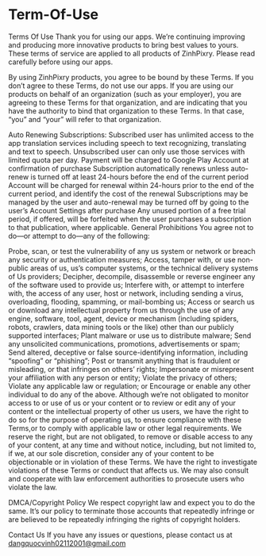 # Term-Of-Use
Terms Of Use
Thank you for using our apps. We’re continuing improving and producing more innovative products to bring best values to yours. These terms of service are applied to all products of ZinhPixry. Please read carefully before using our apps.

By using ZinhPixry products, you agree to be bound by these Terms. If you don’t agree to these Terms, do not use our apps. If you are using our products on behalf of an organization (such as your employer), you are agreeing to these Terms for that organization, and are indicating that you have the authority to bind that organization to these Terms. In that case, “you” and “your” will refer to that organization.

Auto Renewing Subscriptions:
Subscribed user has unlimited access to the app translation services including speech to text recognizing, translating and text to speech.
Unsubscribed user can only use those services with limited quota per day.
Payment will be charged to Google Play Account at confirmation of purchase
Subscription automatically renews unless auto-renew is turned off at least 24-hours before the end of the current period
Account will be charged for renewal within 24-hours prior to the end of the current period, and identify the cost of the renewal
Subscriptions may be managed by the user and auto-renewal may be turned off by going to the user’s Account Settings after purchase
Any unused portion of a free trial period, if offered, will be forfeited when the user purchases a subscription to that publication, where applicable.
General Prohibitions
You agree not to do—or attempt to do—any of the following:

Probe, scan, or test the vulnerability of any us system or network or breach any security or authentication measures;
Access, tamper with, or use non-public areas of us, us’s computer systems, or the technical delivery systems of Us providers;
Decipher, decompile, disassemble or reverse engineer any of the software used to provide us;
Interfere with, or attempt to interfere with, the access of any user, host or network, including sending a virus, overloading, flooding, spamming, or mail-bombing us;
Access or search us or download any intellectual property from us through the use of any engine, software, tool, agent, device or mechanism (including spiders, robots, crawlers, data mining tools or the like) other than our publicly supported interfaces;
Plant malware or use us to distribute malware;
Send any unsolicited communications, promotions, advertisements or spam;
Send altered, deceptive or false source-identifying information, including “spoofing” or “phishing”;
Post or transmit anything that is fraudulent or misleading, or that infringes on others’ rights;
Impersonate or misrepresent your affiliation with any person or entity;
Violate the privacy of others;
Violate any applicable law or regulation; or
Encourage or enable any other individual to do any of the above.
Although we’re not obligated to monitor access to or use of us or your content or to review or edit any of your content or the intellectual property of other us users, we have the right to do so for the purpose of operating us, to ensure compliance with these Terms,or to comply with applicable law or other legal requirements. We reserve the right, but are not obligated, to remove or disable access to any of your content, at any time and without notice, including, but not limited to, if we, at our sole discretion, consider any of your content to be objectionable or in violation of these Terms. We have the right to investigate violations of these Terms or conduct that affects us. We may also consult and cooperate with law enforcement authorities to prosecute users who violate the law.

DMCA/Copyright Policy
We respect copyright law and expect you to do the same. It’s our policy to terminate those accounts that repeatedly infringe or are believed to be repeatedly infringing the rights of copyright holders.

Contact Us
If you have any issues or questions, please contact us at dangquocvinh02112001@gmail.com
